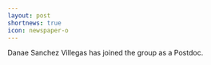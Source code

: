 ```yaml
---
layout: post
shortnews: true
icon: newspaper-o
---
```


Danae Sanchez Villegas has joined the group as a Postdoc.
